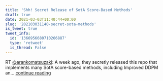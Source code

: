 ```yaml
---
title: 'Shh! Secret Release of SotA Score-Based Methods'
draft: true
date: 2021-03-03T11:40:44+00:00
slug: '202103031140-secret-sota-methods'
is_tweet: true
tweet_info:
  id: '1366956680710266887'
  type: 'retweet'
  is_thread: False
---
```




RT [@arankomatsuzaki](https://x.com/arankomatsuzaki): A week ago, they secretly released this repo that implements many SotA score-based methods, including Improved DDPM an… [continue reading](https://x.com/sytelus/status/1366956680710266887)

